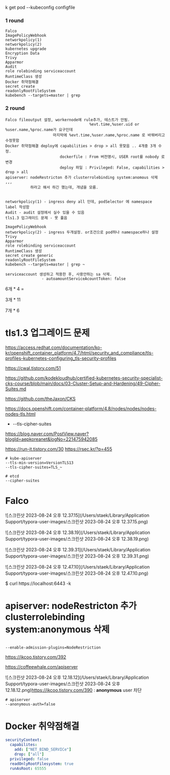k get pod --kubeconfig configfile



### 1 round

~~~
Falco
ImagePolicyWebhook
networkpolicy(1)
networkpolicy(2)
kubernetes upgrade
Encryption Data
Trivy
Apparmor
Audit
role rolebinding serviceaccount
RuntimeClass 생성
Docker 취약점해결
secret create
readonlyRootFileSystem
kubebench --targets=master | grep 
~~~



### 2 round

~~~
Falco fileoutput 설정, workernode에 rule추가, 테스트가 안됨.
								     %evt.time,%user.uid or %user.name,%proc.name가 요구인데
                     마지막에 %evt.time,%user.name,%proc.name 로 바꿔버리고 수정못함
Docker 취약점해결 deploy에 capabilities > drop > all 못찾음 .. 4개중 3개 수정.
                        dockerfile : From 버전명시, USER root를 nobody 로 변경
                        deploy 파일 : Privileged: False, capabilities > drop > all 
apiserver: nodeRestricton 추가 clusterrolebinding system:anomous 삭제 ,,, 
           하라고 해서 하긴 했는데, 개념을 모름.
           
           
networkpolicy(1) - ingress deny all 인데, podSelector 에 namespace label 작성함
Audit - audit 설정에서 실수 있을 수 있음
tls1.3 업그레이드 문제 - 못 풀음

ImagePolicyWebhook
networkpolicy(2) - ingress 두개설정. or조건으로 pod하나 namespace하나 설정
Trivy
Apparmor
role rolebinding serviceaccount
RuntimeClass 생성
secret create generic
readonlyRootFileSystem
kubebench --targets=master | grep ~

serviceaccount 생성하고 적용한 후, 사용안하는 sa 삭제.
                - autoamountServiceAcountToken: false
~~~

6개 * 4 =

3개 * 11

7개 * 6



# tls1.3 업그레이드 문제

https://access.redhat.com/documentation/ko-kr/openshift_container_platform/4.7/html/security_and_compliance/tls-profiles-kubernetes-configuring_tls-security-profiles

https://cwal.tistory.com/51

https://github.com/kodekloudhub/certified-kubernetes-security-specialist-cks-course/blob/main/docs/03-Cluster-Setup-and-Hardening/49-Cipher-Suites.md

https://github.com/theJaxon/CKS

https://docs.openshift.com/container-platform/4.8/nodes/nodes/nodes-nodes-tls.html



- --tls-cipher-suites

https://blog.naver.com/PostView.naver?blogId=aepkoreanet&logNo=221475942085

https://run-it.tistory.com/30
https://rsec.kr/?p=455

~~~
# kube-apiserver
--tls-min-version=VersionTLS13
--tls-cipher-suites=TLS_~
~~~

```
# etcd
--cipher-suites
```



# Falco

![스크린샷 2023-08-24 오후 12.37.15](/Users/staek/Library/Application Support/typora-user-images/스크린샷 2023-08-24 오후 12.37.15.png)

![스크린샷 2023-08-24 오후 12.38.19](/Users/staek/Library/Application Support/typora-user-images/스크린샷 2023-08-24 오후 12.38.19.png)

![스크린샷 2023-08-24 오후 12.39.31](/Users/staek/Library/Application Support/typora-user-images/스크린샷 2023-08-24 오후 12.39.31.png)





![스크린샷 2023-08-24 오후 12.47.10](/Users/staek/Library/Application Support/typora-user-images/스크린샷 2023-08-24 오후 12.47.10.png)



$ curl https://localhost:6443 -k 



# apiserver: nodeRestricton 추가 clusterrolebinding system:anonymous 삭제

~~~

--enable-admission-plugins=NodeRestriction

~~~

https://ikcoo.tistory.com/392

https://coffeewhale.com/apiserver

![스크린샷 2023-08-24 오후 12.18.12](/Users/staek/Library/Application Support/typora-user-images/스크린샷 2023-08-24 오후 12.18.12.png)https://ikcoo.tistory.com/390 : **anonymous** user 차단

~~~
# apiserver
--anonymous-auth=false
~~~



# Docker 취약점해결 

~~~yaml
securityContext:
  capabilites:
    add: ["NET_BIND_SERVICe"]
    drop: ["all"]
  privileged: false
  readOnlyRootFilesystem: true
  runAsRoot: 65555
~~~



















































